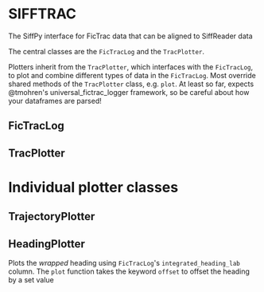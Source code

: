 # SIFFTRAC

The SiffPy interface for FicTrac data that can be aligned to SiffReader data

The central classes are the `FicTracLog` and the `TracPlotter`.

Plotters inherit from the `TracPlotter`, which interfaces with the `FicTracLog`,
to plot and combine different types of data in the `FicTracLog`. Most override
shared methods of the `TracPlotter` class, e.g. `plot`. At least so far, expects @tmohren's 
universal_fictrac_logger framework, so be careful about how your dataframes are parsed! 

## FicTracLog

## TracPlotter

# Individual plotter classes

## TrajectoryPlotter

## HeadingPlotter

Plots the *wrapped* heading using `FicTracLog`'s `integrated_heading_lab` column. The `plot` function takes
the keyword `offset` to offset the heading by a set value